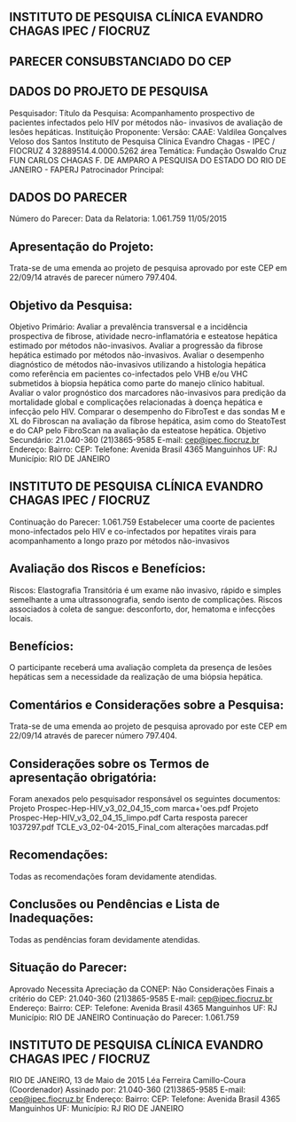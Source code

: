 ## INSTITUTO DE PESQUISA CLÍNICA EVANDRO CHAGAS IPEC / FIOCRUZ

## PARECER CONSUBSTANCIADO DO CEP
## DADOS DO PROJETO DE PESQUISA
Pesquisador:
Título da Pesquisa: Acompanhamento prospectivo de pacientes infectados pelo HIV por métodos não- invasivos de avaliação de lesões hepáticas.
Instituição Proponente:
Versão:
CAAE:
Valdilea Gonçalves Veloso dos Santos
Instituto de Pesquisa Clínica Evandro Chagas - IPEC / FIOCRUZ
4
32889514.4.0000.5262
área Temática:
Fundação Oswaldo Cruz
FUN CARLOS CHAGAS F. DE AMPARO A PESQUISA DO ESTADO DO RIO DE JANEIRO - FAPERJ
Patrocinador Principal:
## DADOS DO PARECER
Número do Parecer:
Data da Relatoria:
1.061.759
11/05/2015
## Apresentação do Projeto:
Trata-se de uma emenda ao projeto de pesquisa aprovado por este CEP em 22/09/14 através de parecer número 797.404.
## Objetivo da Pesquisa:
Objetivo Primário:
Avaliar a prevalência transversal e a incidência prospectiva de fibrose, atividade necro-inflamatória e esteatose hepática estimado por métodos não-invasivos. Avaliar a progressão da fibrose hepática estimado por métodos não-invasivos. Avaliar o desempenho diagnóstico de métodos não-invasivos utilizando a histologia hepática como referência em pacientes co-infectados pelo VHB e/ou VHC submetidos à biopsia hepática como parte do manejo clínico habitual. Avaliar o valor prognóstico dos marcadores não-invasivos para predição da mortalidade global e complicações relacionadas à doença hepática e infecção pelo HIV. Comparar o desempenho do FibroTest e das sondas M e XL do Fibroscan na avaliação da fibrose hepática, asim como do SteatoTest e do CAP pelo FibroScan na avaliação da esteatose hepática.
Objetivo Secundário:
21.040-360
(21)3865-9585
E-mail:
cep@ipec.fiocruz.br
Endereço:
Bairro:
CEP:
Telefone:
Avenida Brasil 4365
Manguinhos
UF: RJ
Município:
RIO DE JANEIRO
## INSTITUTO DE PESQUISA CLÍNICA EVANDRO CHAGAS IPEC / FIOCRUZ

Continuação do Parecer: 1.061.759
Estabelecer uma coorte de pacientes mono-infectados pelo HIV e co-infectados por hepatites virais para acompanhamento a longo prazo por métodos não-invasivos
## Avaliação dos Riscos e Benefícios:
Riscos:
Elastografia Transitória é um exame não invasivo, rápido e simples semelhante a uma ultrassonografia, sendo isento de complicações. Riscos associados à coleta de sangue: desconforto, dor, hematoma e infecções locais.
## Benefícios:
O participante receberá uma avaliação completa da presença de lesões hepáticas sem a necessidade da realização de uma biópsia hepática.
## Comentários e Considerações sobre a Pesquisa:
Trata-se de uma emenda ao projeto de pesquisa aprovado por este CEP em 22/09/14 através de parecer número 797.404.
## Considerações sobre os Termos de apresentação obrigatória:
Foram anexados pelo pesquisador responsável os seguintes documentos:
Projeto Prospec-Hep-HIV\_v3\_02\_04\_15\_com marca+'oes.pdf
Projeto Prospec-Hep-HIV\_v3\_02\_04\_15\_limpo.pdf
Carta resposta parecer 1037297.pdf
TCLE\_v3\_02-04-2015\_Final\_com alterações marcadas.pdf
## Recomendações:
Todas as recomendações foram devidamente atendidas.
## Conclusões ou Pendências e Lista de Inadequações:
Todas as pendências foram devidamente atendidas.
## Situação do Parecer:
Aprovado
Necessita Apreciação da CONEP:
Não
Considerações Finais a critério do CEP:
21.040-360
(21)3865-9585
E-mail:
cep@ipec.fiocruz.br
Endereço:
Bairro:
CEP:
Telefone:
Avenida Brasil 4365
Manguinhos
UF: RJ
Município:
RIO DE JANEIRO
Continuação do Parecer: 1.061.759
## INSTITUTO DE PESQUISA CLÍNICA EVANDRO CHAGAS IPEC / FIOCRUZ
RIO DE JANEIRO, 13 de Maio de 2015
Léa Ferreira Camillo-Coura (Coordenador) Assinado por:
21.040-360
(21)3865-9585
E-mail:
cep@ipec.fiocruz.br
Endereço:
Bairro:
CEP:
Telefone:
Avenida Brasil 4365
Manguinhos
UF:
Município:
RJ
RIO DE JANEIRO
